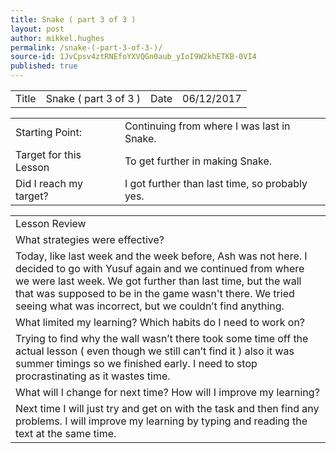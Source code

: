 ```yaml
---
title: Snake ( part 3 of 3 )
layout: post
author: mikkel.hughes
permalink: /snake-(-part-3-of-3-)/
source-id: 1JvCpsv4ztRNEfoYXVQGn0aub_yIoI9W2khETKB-0VI4
published: true
---
```

<table>
  <tr>
    <td>Title</td>
    <td>Snake ( part 3 of 3 )</td>
    <td>    Date</td>
    <td>06/12/2017</td>
  </tr>
</table>


<table>
  <tr>
    <td>Starting Point:</td>
    <td>Continuing from where I was last in Snake.</td>
  </tr>
  <tr>
    <td>Target for this Lesson</td>
    <td>To get further in making Snake.</td>
  </tr>
  <tr>
    <td>Did I reach my target? </td>
    <td>I got further than last time, so probably yes.</td>
  </tr>
</table>


<table>
  <tr>
    <td>Lesson Review</td>
  </tr>
  <tr>
    <td>What strategies were effective?</td>
  </tr>
  <tr>
    <td>Today, like last week and the week before, Ash was not here. I decided to go with Yusuf again and we continued from where we were last week. We got further than last time, but the wall that was supposed to be in the game wasn't there. We tried seeing what was incorrect, but we couldn’t find anything.</td>
  </tr>
  <tr>
    <td>What limited my learning? Which habits do I need to work on?</td>
  </tr>
  <tr>
    <td>Trying to find why the wall wasn’t there took some time off the actual lesson ( even though we still can’t find it ) also it was summer timings so we finished early. I need to stop procrastinating as it wastes time.</td>
  </tr>
  <tr>
    <td>What will I change for next time? How will I improve my learning?</td>
  </tr>
  <tr>
    <td>Next time I will just try and get on with the task and then find any problems. I will improve my learning by typing and reading the text at the same time.</td>
  </tr>
</table>


